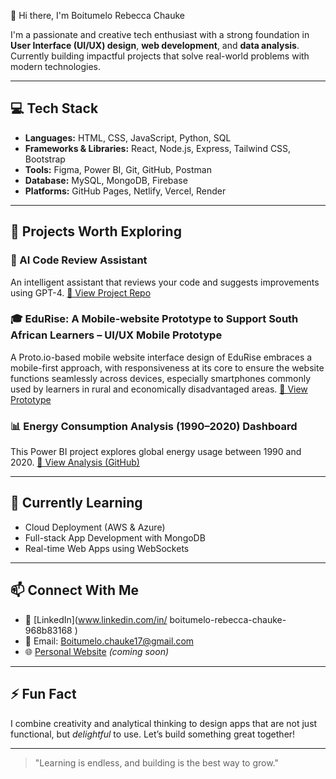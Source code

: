 👋 Hi there, I'm Boitumelo Rebecca Chauke

I'm a passionate and creative tech enthusiast with a strong foundation in **User Interface (UI/UX) design**, **web development**, and **data analysis**. Currently building impactful projects that solve real-world problems with modern technologies.

---

## 💻 Tech Stack

- **Languages:** HTML, CSS, JavaScript, Python, SQL
- **Frameworks & Libraries:** React, Node.js, Express, Tailwind CSS, Bootstrap
- **Tools:** Figma, Power BI, Git, GitHub, Postman
- **Database:** MySQL, MongoDB, Firebase
- **Platforms:** GitHub Pages, Netlify, Vercel, Render

---

## 🚀 Projects Worth Exploring

### 🧠 AI Code Review Assistant
An intelligent assistant that reviews your code and suggests improvements using GPT-4.
[🔗 View Project Repo](https://github.com/boitumelo-chauke/ai-code-review-assistant)

### 🎓 EduRise: A Mobile-website Prototype to Support South African Learners – UI/UX Mobile Prototype
A Proto.io-based mobile website interface design of EduRise embraces a mobile-first approach, with responsiveness at its core to ensure the website functions seamlessly across devices, especially smartphones commonly used by learners in rural and economically disadvantaged areas.
[🔗 View Prototype](https://boitumelo-chauke.github.io/fullscreen.html)

### 📊  Energy Consumption Analysis (1990–2020) Dashboard
This Power BI project explores global energy usage between 1990 and 2020.
[🔗 View Analysis (GitHub)](https://github.com/Boitu-coder/energy-consumption-analysis)

---

## 🌱 Currently Learning
- Cloud Deployment (AWS & Azure)
- Full-stack App Development with MongoDB
- Real-time Web Apps using WebSockets

---

## 📫 Connect With Me
- 💼 [LinkedIn](www.linkedin.com/in/
boitumelo-rebecca-chauke-968b83168
)
- 💌 Email: Boitumelo.chauke17@gmail.com
- 🌐 [Personal Website](https://boitumelo-chauke.github.io/) *(coming soon)*

---

## ⚡ Fun Fact
I combine creativity and analytical thinking to design apps that are not just functional, but *delightful* to use. Let’s build something great together!

---

> "Learning is endless, and building is the best way to grow."
